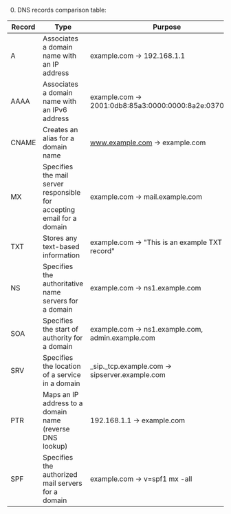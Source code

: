 0. DNS records comparison table:

| Record | Type                                                                   | Purpose                                                | Example |
| ------ | ---------------------------------------------------------------------- | ------------------------------------------------------ | ------- |
| A      | Associates a domain name with an IP address                            | example.com -> 192.168.1.1                             |         |
| AAAA   | Associates a domain name with an IPv6 address                          | example.com -> 2001:0db8:85a3:0000:0000:8a2e:0370:7334 |         |
| CNAME  | Creates an alias for a domain name                                     | www.example.com -> example.com                         |         |
| MX     | Specifies the mail server responsible for accepting email for a domain | example.com -> mail.example.com                        |         |
| TXT    | Stores any text-based information                                      | example.com -> "This is an example TXT record"         |         |
| NS     | Specifies the authoritative name servers for a domain                  | example.com -> ns1.example.com                         |         |
| SOA    | Specifies the start of authority for a domain                          | example.com -> ns1.example.com, admin.example.com      |         |
| SRV    | Specifies the location of a service in a domain                        | \_sip.\_tcp.example.com -> sipserver.example.com       |         |
| PTR    | Maps an IP address to a domain name (reverse DNS lookup)               | 192.168.1.1 -> example.com                             |         |
| SPF    | Specifies the authorized mail servers for a domain                     | example.com -> v=spf1 mx -all                          |         |